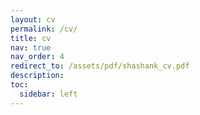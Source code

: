 ```yaml
---
layout: cv
permalink: /cv/
title: cv
nav: true
nav_order: 4
redirect_to: /assets/pdf/shashank_cv.pdf
description: 
toc:
  sidebar: left
---
```


